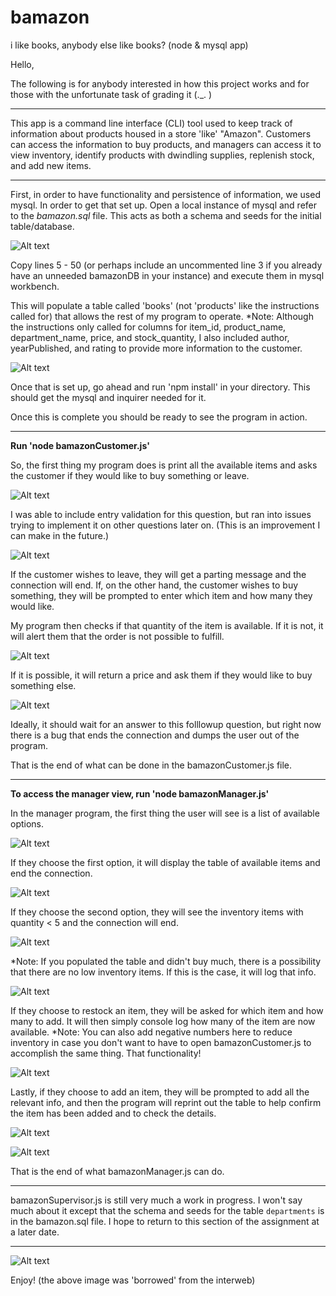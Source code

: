 # bamazon
i like books, anybody else like books? (node &amp; mysql app)

Hello, 

The following is for anybody interested in how this project works and for those with the unfortunate task of grading it (._. )

----------------------------------------------------------------------------------------------------------------------------------------


This app is a command line interface (CLI) tool used to keep track of information about products housed in a store 'like' "Amazon".  Customers can access the information to buy products, and managers can access it to view inventory, identify products with dwindling supplies, replenish stock, and add new items.

-----------------------------------------------------------------------------------------------------------------------------------------


First, in order to have functionality and persistence of information, we used mysql.  In order to get that set up.  Open a local instance of mysql and refer to the *bamazon.sql* file.  This acts as both a schema and seeds for the initial table/database.  

![Alt text](images/bamazonschema.jpg?raw=true "start")

Copy lines 5 - 50 (or perhaps include an uncommented line 3 if you already have an unneeded bamazonDB in your instance) and execute them in mysql workbench.  

This will populate a table called 'books' (not 'products' like the instructions called for) that allows the rest of my program to operate. *Note: Although the instructions only called for columns for item_id, product_name, department_name, price, and stock_quantity, I also included author, yearPublished, and rating to provide more information to the customer.  

![Alt text](images/table.jpg?raw=true "start")


Once that is set up, go ahead and run 'npm install' in your directory. This should get the mysql and inquirer needed for it.  

Once this is complete you should be ready to see the program in action.  


----------------------------------------------------------------


**Run 'node bamazonCustomer.js'**



So, the first thing my program does is print all the available items and asks the customer if they would like to buy something or leave.  

![Alt text](images/firstoption.jpg?raw=true "start")

I was able to include entry validation for this question, but ran into issues trying to implement it on other questions later on.  (This is an improvement I can make in the future.)

![Alt text](images/validation.jpg?raw=true "start")


If the customer wishes to leave, they will get a parting message and the connection will end.  If, on the other hand, the customer wishes to buy something, they will be prompted to enter which item and how many they would like.  


My program then checks if that quantity of the item is available.  If it is not, it will alert them that the order is not possible to fulfill.  

![Alt text](images/toomany.jpg?raw=true "stuff")


If it is possible, it will return a price and ask them if they would like to buy something else.  

![Alt text](images/itemamount.jpg?raw=true "stuff")

Ideally, it should wait for an answer to this folllowup question, but right now there is a bug that ends the connection and dumps the user out of the program.  

That is the end of what can be done in the bamazonCustomer.js file.  

-----------------------------------------------------------------------------------------------------------------------------------


**To access the manager view, run 'node bamazonManager.js'**


In the manager program, the first thing the user will see is a list of available options.  

![Alt text](images/manager0.jpg?raw=true "manager interface")

If they choose the first option, it will display the table of available items and end the connection. 

![Alt text](images/manager1.jpg?raw=true "manager interface")

If they choose the second option, they will see the inventory items with quantity < 5 and the connection will end.

![Alt text](images/manager2.jpg?raw=true "manager interface")

*Note: If you populated the table and didn't buy much, there is a possibility that there are no low inventory items.  If this is the case, it will log that info.  

![Alt text](images/inventoryalert.jpg?raw=true "manager interface")


If they choose to restock an item, they will be asked for which item and how many to add.  It will then simply console log how many of the item are now available.  *Note: You can also add negative numbers here to reduce inventory in case you don't want to have to open bamazonCustomer.js to accomplish the same thing.  That functionality!

![Alt text](images/manager3.jpg?raw=true "manager interface")

Lastly, if they choose to add an item, they will be prompted to add all the relevant info, and then the program will reprint out the table to help confirm the item has been added and to check the details. 

![Alt text](images/manager4.jpg?raw=true "manager interface")


![Alt text](images/manager5.jpg?raw=true "manager interface")


That is the end of what bamazonManager.js can do. 


------------------------------------------------------------------------


bamazonSupervisor.js is still very much a work in progress.  I won't say much about it except that the schema and seeds for the table `departments` is in the bamazon.sql file.  I hope to return to this section of the assignment at a later date.  

------------------------------------------------------------------------


![Alt text](images/Bamazon.png?raw=true "manager interface")


Enjoy! (the above image was 'borrowed' from the interweb)

